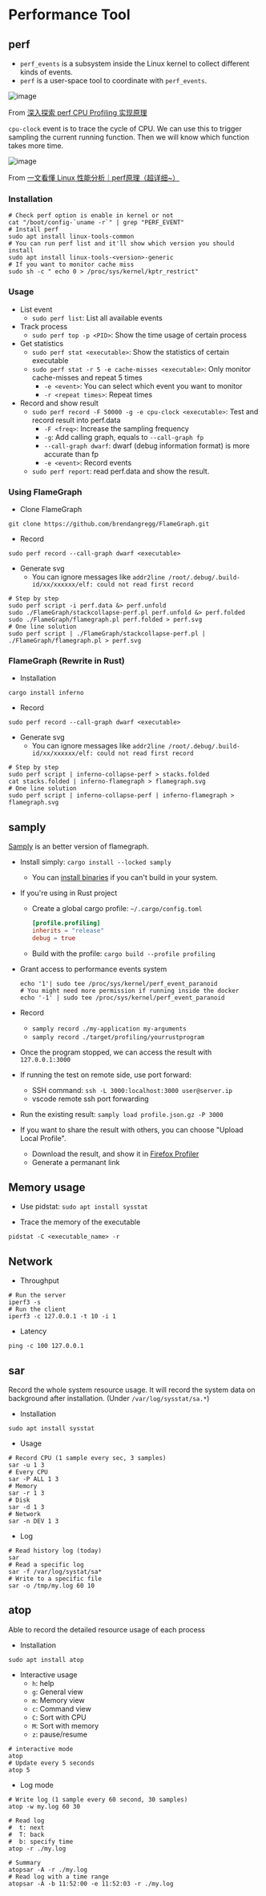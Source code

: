 # Performance Tool

## perf

* `perf_events` is a subsystem inside the Linux kernel to collect different kinds of events.
* `perf` is a user-space tool to coordinate with `perf_events`.

![image](https://github.com/user-attachments/assets/9e8f14d7-b7a4-4107-af70-f40b0a91de02)

From [深入探索 perf CPU Profiling 实现原理](https://mazhen.tech/p/%E6%B7%B1%E5%85%A5%E6%8E%A2%E7%B4%A2-perf-cpu-profiling-%E5%AE%9E%E7%8E%B0%E5%8E%9F%E7%90%86/)

`cpu-clock` event is to trace the cycle of CPU.
We can use this to trigger sampling the current running function.
Then we will know which function takes more time.

![image](https://github.com/user-attachments/assets/5524ec46-b39d-4f16-8e1a-99d189a55150)

From [一文看懂 Linux 性能分析｜perf原理（超详细~）](https://zhuanlan.zhihu.com/p/573633261)

### Installation

```shell
# Check perf option is enable in kernel or not
cat "/boot/config-`uname -r`" | grep "PERF_EVENT"
# Install perf
sudo apt install linux-tools-common
# You can run perf list and it'll show which version you should install
sudo apt install linux-tools-<version>-generic
# If you want to monitor cache miss
sudo sh -c " echo 0 > /proc/sys/kernel/kptr_restrict"
```

### Usage

* List event
  * `sudo perf list`: List all available events
* Track process
  * `sudo perf top -p <PID>`: Show the time usage of certain process
* Get statistics
  * `sudo perf stat <executable>`: Show the statistics of certain executable
  * `sudo perf stat -r 5 -e cache-misses <executable>`: Only monitor cache-misses and repeat 5 times
    * `-e <event>`: You can select which event you want to monitor
    * `-r <repeat times>`: Repeat times
* Record and show result
  * `sudo perf record -F 50000 -g -e cpu-clock <executable>`: Test and record result into perf.data
    * `-F <freq>`: Increase the sampling frequency
    * `-g`: Add calling graph, equals to `--call-graph fp`
    * `--call-graph dwarf`: dwarf (debug information format) is more accurate than fp
    * `-e <event>`: Record events
  * `sudo perf report`: read perf.data and show the result.

### Using FlameGraph

* Clone FlameGraph

```shell
git clone https://github.com/brendangregg/FlameGraph.git
```

* Record

```shell
sudo perf record --call-graph dwarf <executable>
```

* Generate svg
  * You can ignore messages like `addr2line /root/.debug/.build-id/xx/xxxxxx/elf: could not read first record`

```shell
# Step by step
sudo perf script -i perf.data &> perf.unfold
sudo ./FlameGraph/stackcollapse-perf.pl perf.unfold &> perf.folded
sudo ./FlameGraph/flamegraph.pl perf.folded > perf.svg
# One line solution
sudo perf script | ./FlameGraph/stackcollapse-perf.pl | ./FlameGraph/flamegraph.pl > perf.svg
```

### FlameGraph (Rewrite in Rust)

* Installation

```shell
cargo install inferno
```

* Record

```shell
sudo perf record --call-graph dwarf <executable>
```

* Generate svg
  * You can ignore messages like `addr2line /root/.debug/.build-id/xx/xxxxxx/elf: could not read first record`

```shell
# Step by step
sudo perf script | inferno-collapse-perf > stacks.folded
cat stacks.folded | inferno-flamegraph > flamegraph.svg
# One line solution
sudo perf script | inferno-collapse-perf | inferno-flamegraph > flamegraph.svg
```

## samply

[Samply](https://github.com/mstange/samply) is an better version of flamegraph.

* Install simply: `cargo install --locked samply`
  * You can [install binaries](https://github.com/mstange/samply?tab=readme-ov-file#install-prebuilt-binaries-via-shell-script) if you can't build in your system.
* If you're using in Rust project
  * Create a global cargo profile: `~/.cargo/config.toml`

    ```toml
    [profile.profiling]
    inherits = "release"
    debug = true
    ```

  * Build with the profile: `cargo build --profile profiling`
* Grant access to performance events system

  ```shell
  echo '1'| sudo tee /proc/sys/kernel/perf_event_paranoid
  # You might need more permission if running inside the docker
  echo '-1' | sudo tee /proc/sys/kernel/perf_event_paranoid
  ```

* Record
  * `samply record ./my-application my-arguments`
  * `samply record ./target/profiling/yourrustprogram`
* Once the program stopped, we can access the result with `127.0.0.1:3000`
* If running the test on remote side, use port forward:
  * SSH command: `ssh -L 3000:localhost:3000 user@server.ip`
  * vscode remote ssh port forwarding
* Run the existing result: `samply load profile.json.gz -P 3000`
* If you want to share the result with others, you can choose "Upload Local Profile".
  * Download the result, and show it in [Firefox Profiler](https://profiler.firefox.com)
  * Generate a permanant link

## Memory usage

* Use pidstat: `sudo apt install sysstat`

* Trace the memory of the executable

```shell
pidstat -C <executable_name> -r
```

## Network

* Throughput

```shell
# Run the server
iperf3 -s
# Run the client
iperf3 -c 127.0.0.1 -t 10 -i 1
```

* Latency

```shell
ping -c 100 127.0.0.1
```

## sar

Record the whole system resource usage.
It will record the system data on background after installation. (Under `/var/log/sysstat/sa.*`)

* Installation

```shell
sudo apt install sysstat
```

* Usage

```shell
# Record CPU (1 sample every sec, 3 samples)
sar -u 1 3
# Every CPU
sar -P ALL 1 3
# Memory
sar -r 1 3
# Disk
sar -d 1 3
# Network
sar -n DEV 1 3
```

* Log

```shell
# Read history log (today)
sar
# Read a specific log
sar -f /var/log/systat/sa*
# Write to a specific file
sar -o /tmp/my.log 60 10
```

## atop

Able to record the detailed resource usage of each process

* Installation

```shell
sudo apt install atop
```

* Interactive usage
  * `h`: help
  * `g`: General view
  * `m`: Memory view
  * `c`: Command view
  * `C`: Sort with CPU
  * `M`: Sort with memory
  * `z`: pause/resume

```shell
# interactive mode
atop
# Update every 5 seconds
atop 5
```

* Log mode

```shell
# Write log (1 sample every 60 second, 30 samples)
atop -w my.log 60 30

# Read log
#  t: next
#  T: back
#  b: specify time
atop -r ./my.log

# Summary
atopsar -A -r ./my.log
# Read log with a time range
atopsar -A -b 11:52:00 -e 11:52:03 -r ./my.log
```
